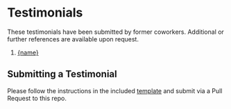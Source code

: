 # Testimonials

These testimonials have been submitted by former coworkers. Additional or further references are available upon request.

1. [{name}](2019-05-John%20Smith.md)

## Submitting a Testimonial

Please follow the instructions in the included [template](_template.md) and submit via a Pull Request to this repo.